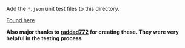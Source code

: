 Add the `*.json` unit test files to this directory.

[Found here](https://github.com/raddad772/jsmoo/tree/main/misc/tests/GeneratedTests/z80/v1)

**Also major thanks to [raddad772](https://github.com/raddad772) for creating these. They were very helpful in the testing process**
